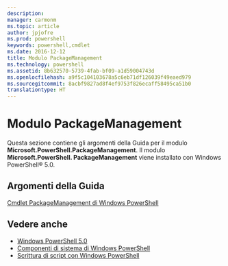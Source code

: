 ```yaml
---
description: 
manager: carmonm
ms.topic: article
author: jpjofre
ms.prod: powershell
keywords: powershell,cmdlet
ms.date: 2016-12-12
title: Modulo PackageManagement
ms.technology: powershell
ms.assetid: 8b632570-5739-4fab-bf09-a1d59004743d
ms.openlocfilehash: a9f5c104103678a5c6eb71df126039f49eaed979
ms.sourcegitcommit: 8acbf9827ad8f4ef9753f826ecaff58495ca51b0
translationtype: HT
---
```

# <a name="packagemanagement-module"></a>Modulo PackageManagement
Questa sezione contiene gli argomenti della Guida per il modulo **Microsoft.PowerShell.PackageManagement**. Il modulo **Microsoft.PowerShell. PackageManagement** viene installato con Windows PowerShell® 5.0.

## <a name="help-topics"></a>Argomenti della Guida
[Cmdlet PackageManagement di Windows PowerShell](http://technet.microsoft.com/library/dn890706(v=wps.640).aspx)

## <a name="see-also"></a>Vedere anche
- [Windows PowerShell 5.0](Windows-PowerShell-5.0.md)
- [Componenti di sistema di Windows PowerShell](https://technet.microsoft.com/en-us/library/4b75f1e4-f327-48f3-92ab-bf5435094d41)
- [Scrittura di script con Windows PowerShell](../../getting-started/fundamental/Scripting-with-Windows-PowerShell.md)

